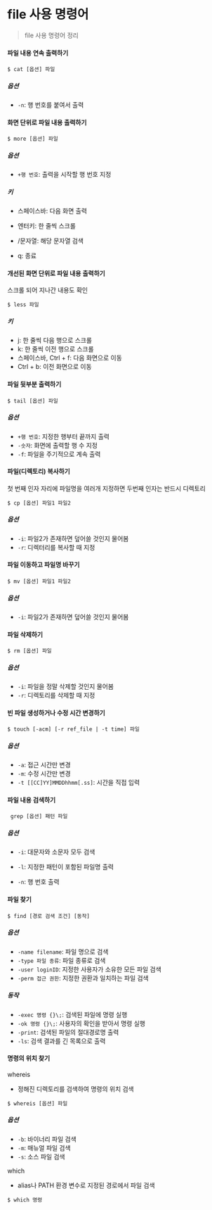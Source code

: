 # file 사용 명령어

> file 사용 명령어 정리



#### 파일 내용 연속 출력하기

```shell
$ cat [옵션] 파일
```

##### 옵션

- `-n`: 행 번호를 붙여서 출력



#### 화면 단위로 파일 내용 출력하기

```shell
$ more [옵션] 파일
```

##### 옵션

- `+행 번호`: 출력을 시작할 행 번호 지정

##### 키

- 스페이스바: 다음 화면 출력
- 엔터키: 한 줄씩 스크롤

- /문자열: 해당 문자열 검색
- q: 종료



#### 개선된 화면 단위로 파일 내용 출력하기

스크롤 되어 지나간 내용도 확인

```shell
$ less 파일
```

##### 키

- j: 한 줄씩 다음 행으로 스크롤
- k: 한 줄씩 이전 행으로 스크롤
- 스페이스바, Ctrl + f: 다음 화면으로 이동
- Ctrl + b: 이전 화면으로 이동



#### 파일 뒷부분 출력하기

```shell
$ tail [옵션] 파일
```

##### 옵션

- `+행 번호`: 지정한 행부터 끝까지 출력
- `-숫자`: 화면에 출력할 행 수 지정
- `-f`: 파일을 주기적으로 계속 출력



#### 파일(디렉토리) 복사하기

첫 번째 인자 자리에 파일명을 여러개 지정하면 두번째 인자는 반드시 디렉토리

```shell
$ cp [옵션] 파일1 파일2
```

##### 옵션

- `-i`: 파일2가 존재하면 덮어쓸 것인지 물어봄
- `-r`: 디렉터리를 복사할 때 지정



#### 파일 이동하고 파일명 바꾸기

```shell
$ mv [옵션] 파일1 파일2
```

##### 옵션

- `-i`: 파일2가 존재하면 덮어쓸 것인지 물어봄



#### 파일 삭제하기

```shell
$ rm [옵션] 파일
```

##### 옵션

- `-i`: 파일을 정말 삭제할 것인지 물어봄
- `-r`: 디렉토리를 삭제할 때 지정



#### 빈 파일 생성하거나 수정 시간 변경하기

```shell
$ touch [-acm] [-r ref_file | -t time] 파일
```

##### 옵션

- `-a`: 접근 시간만 변경
- `-m`: 수정 시간만 변경
- `-t [[CC]YY]MMDDhhmm[.ss]`: 시간을 직접 입력



#### 파일 내용 검색하기

```shell
 grep [옵션] 패턴 파일
```

##### 옵션

- `-i`: 대문자와 소문자 모두 검색
- `-l`: 지정한 패턴이 포함된 파일명 출력

- `-n`: 행 번호 출력



#### 파일 찾기

```shell
$ find [경로 검색 조건] [동작]
```

##### 옵션

- `-name filename`: 파일 명으로 검색
- `-type 파일 종류`: 파일 종류로 검색
- `-user loginID`: 지정한 사용자가 소유한 모든 파일 검색
- `-perm 접근 권한`: 지정한 권환과 일치하는 파일 검색

##### 동작

- `-exec 명령 {}\;`: 검색된 파일에 명령 실행
- `-ok 명령 {}\;`: 사용자의 확인을 받아서 명령 실행
- `-print`: 검색된 파일의 절대경로명 출력
- `-ls`: 검색 결과를 긴 목록으로 출력 



#### 명령의 위치 찾기

whereis

- 정해진 디렉토리를 검색하여 명령의 위치 검색

```shell
$ whereis [옵션] 파일
```

##### 옵션

- `-b`: 바이너리 파일 검색
- `-m`: 매뉴얼 파일 검색
- `-s`: 소스 파일 검색



which

- alias나 PATH 환경 변수로 지정된 경로에서 파일 검색

```shell
$ which 명령
```

